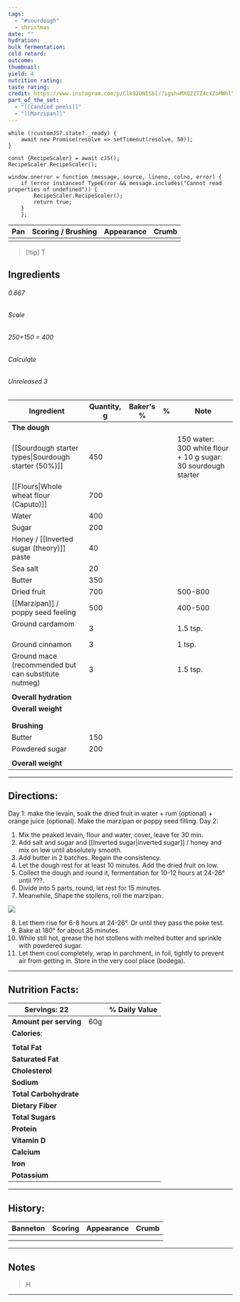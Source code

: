 ```yaml
---
tags:
  - "#sourdough"
  - christmas
date: ""
hydration: 
bulk fermentation: 
cold retard: 
outcome: 
thumbnail: 
yield: 4
nutrition rating: 
taste rating: 
credit: https://www.instagram.com/p/Clk92ONISbl/?igsh=MXQ2ZTI4cXZoMWhlYQ%3D%3D&img_index=3
part_of_the_set:
  - "[[Candied peels]]"
  - "[[Marzipan]]"
---
```

```dataviewjs
while (!customJS?.state?._ready) { 
	await new Promise(resolve => setTimeout(resolve, 50)); 
} 

const {RecipeScaler} = await cJS();
RecipeScaler.RecipeScaler();

window.onerror = function (message, source, lineno, colno, error) {
	if (error instanceof TypeError && message.includes("Cannot read properties of undefined")) {
		RecipeScaler.RecipeScaler();
		return true;
	}
    };
```

| Pan                                                                                                                                                                                                                                  | Scoring / Brushing | Appearance                                                                                                                                                                                                                           | Crumb |
| ------------------------------------------------------------------------------------------------------------------------------------------------------------------------------------------------------------------------------------ | ------------------ | ------------------------------------------------------------------------------------------------------------------------------------------------------------------------------------------------------------------------------------ | ----- |
|                                                                                                                                                                                                                                      |                    |                                                                                                                                                                                                                                      |       |

> [!tip] T
## Ingredients

###### 0.667
###### Scale
###### 250+150 = 400
###### Calculate
###### Unreleased 3

| Ingredient                                           | Quantity, g | Baker's % | %   | Note                                                          |
| ---------------------------------------------------- | ----------- | --------- | --- | ------------------------------------------------------------- |
| **The dough**                                        |             |           |     |                                                               |
| [[Sourdough starter types\|Sourdough starter (50%)]] | 450         |           |     | 150 water: 300 white flour + 10 g sugar: 30 sourdough starter |
| [[Flours\|Whole wheat flour (Caputo)]]               | 700         |           |     |                                                               |
| Water                                                | 400         |           |     |                                                               |
| Sugar                                                | 200         |           |     |                                                               |
| Honey / [[Inverted sugar (theory)]] paste            | 40          |           |     |                                                               |
| Sea salt                                             | 20          |           |     |                                                               |
| Butter                                               | 350         |           |     |                                                               |
| Dried fruit                                          | 700         |           |     | 500-800                                                       |
| [[Marzipan]] / poppy seed feeling                    | 500         |           |     | 400-500                                                       |
| Ground cardamom<br><br>                              | 3           |           |     | 1.5 tsp.                                                      |
| Ground cinnamon                                      | 3           |           |     | 1 tsp.                                                        |
| Ground mace (recommended but can substitute nutmeg)  | 3           |           |     | 1.5 tsp.                                                      |
|                                                      |             |           |     |                                                               |
| **Overall hydration**                                |             |           |     |                                                               |
| **Overall weight**                                   |             |           |     |                                                               |
|                                                      |             |           |     |                                                               |
|                                                      |             |           |     |                                                               |
| **Brushing**                                         |             |           |     |                                                               |
| Butter                                               | 150         |           |     |                                                               |
| Powdered sugar                                       | 200         |           |     |                                                               |
|                                                      |             |           |     |                                                               |
| **Overall weight**                                   |             |           |     |                                                               |






---
## Directions:

Day 1: make the levain, soak the dried fruit in water + rum (optional) + orange juice (optional). Make the marzipan or poppy seed filling.
Day 2:

1. Mix the peaked levain, flour and water, cover, leave for 30 min.  
2. Add salt and sugar and [[Inverted sugar|inverted sugar]] / honey and mix on low until absolutely smooth.
3. Add butter in 2 batches. Regain the consistency.
4. Let the dough rest for at least 10 minutes. Add the dried fruit on low.
5. Collect the dough and round it, fermentation for 10-12 hours at 24-26° until ???. 
6. Divide into 5 parts, round, let rest for 15 minutes. 
7. Meanwhile, Shape the stollens, roll the marzipan:

![](https://lh3.googleusercontent.com/pw/AP1GczOTt9AhBBEA7hVqm_1hWoS6bcJa54SX9PUJ8qUD_v_vKgNMGiq-b2Cy2mrb9oq8efnuiYXn1Ld-4g48VPSSIpnDMFpL8Dpny8J43HAGa7eeMbpG1iK8vyx5KAQxUc3Cd4hwHpvCoAdvBNs32nHsCUf_=w1921-h589-s-no-gm?authuser=0)

8. Let them rise for 6-8 hours at 24-26​​°. Or until they pass the poke test.
9. Bake at 180° for about 35 minutes. ⠀
10. While still hot, grease the hot stollens with melted butter and sprinkle with powdered sugar.
11. Let them cool completely, wrap in parchment, in foil, tightly to prevent air from getting in. Store in the very cool place (bodega).



---
## Nutrition Facts:

| **Servings:** 22       |       | % Daily Value |
| ---------------------- | ----- | ------------- |
| **Amount per serving** | 60g   |               |
| **Calories**:          |       |               |
|                        |       |               |
| **Total Fat**          |       |               |
| **Saturated Fat**      |       |               |
| **Cholesterol**        |       |               |
| **Sodium**             |       |               |
| **Total Carbohydrate** |       |               |
| **Dietary Fiber**      |       |               |
| **Total Sugars**       |       |               |
| **Protein**            |       |               |
| **Vitamin D**          |       |               |
| **Calcium**            |       |               |
| **Iron**               |       |               |
| **Potassium**          |       |               |

---
## History:

| Banneton | Scoring | Appearance | Crumb |
| -------- | ------- | ---------- | ----- |
|          |         |            |       |
|          |         |            |       |

---
## Notes

> H

---



